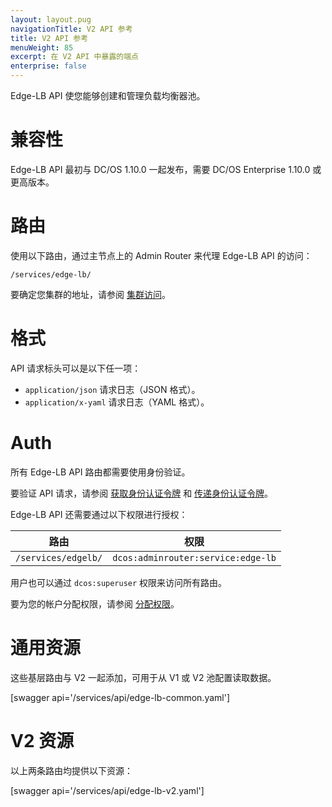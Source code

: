 ```yaml
---
layout: layout.pug
navigationTitle: V2 API 参考
title: V2 API 参考
menuWeight: 85
excerpt: 在 V2 API 中暴露的端点
enterprise: false
---
```


Edge-LB API 使您能够创建和管理负载均衡器池。

# 兼容性

Edge-LB API 最初与 DC/OS 1.10.0 一起发布，需要 DC/OS Enterprise 1.10.0 或更高版本。

# 路由

使用以下路由，通过主节点上的 Admin Router 来代理 Edge-LB API 的访问：

```
/services/edge-lb/
```

要确定您集群的地址，请参阅 [集群访问](/cn/1.11/api/access/)。

# 格式

API 请求标头可以是以下任一项：

- `application/json` 请求日志（JSON 格式）。
- `application/x-yaml` 请求日志（YAML 格式）。

# Auth

所有 Edge-LB API 路由都需要使用身份验证。

要验证 API 请求，请参阅 [获取身份认证令牌](/cn/1.11/security/ent/iam-api/#obtaining-an-authentication-token) 和 [传递身份认证令牌](/cn1.11/security/ent/iam-api/#pass-an-authentication-token)。

Edge-LB API 还需要通过以下权限进行授权：

| 路由 | 权限 |
|-------|----------|
| `/services/edgelb/` | `dcos:adminrouter:service:edge-lb` |

用户也可以通过 `dcos:superuser` 权限来访问所有路由。

要为您的帐户分配权限，请参阅 [分配权限](/1.11/security/ent/perms-reference/)。

# 通用资源

这些基层路由与 V2 一起添加，可用于从 V1 或 V2 池配置读取数据。

[swagger api='/services/api/edge-lb-common.yaml']

# V2 资源

以上两条路由均提供以下资源：

[swagger api='/services/api/edge-lb-v2.yaml']
